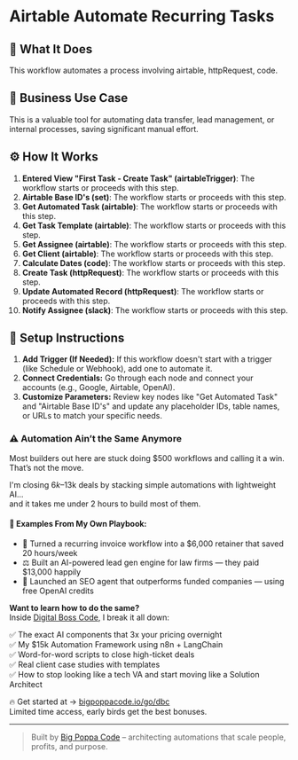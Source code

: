 # Airtable Automate Recurring Tasks

## 🚀 What It Does
This workflow automates a process involving airtable, httpRequest, code.

## 💼 Business Use Case
This is a valuable tool for automating data transfer, lead management, or internal processes, saving significant manual effort.

## ⚙️ How It Works
1. **Entered View  "First Task - Create Task" (airtableTrigger)**: The workflow starts or proceeds with this step.
2. **Airtable Base ID's (set)**: The workflow starts or proceeds with this step.
3. **Get Automated Task (airtable)**: The workflow starts or proceeds with this step.
4. **Get Task Template (airtable)**: The workflow starts or proceeds with this step.
5. **Get Assignee (airtable)**: The workflow starts or proceeds with this step.
6. **Get Client (airtable)**: The workflow starts or proceeds with this step.
7. **Calculate Dates (code)**: The workflow starts or proceeds with this step.
8. **Create Task (httpRequest)**: The workflow starts or proceeds with this step.
9. **Update Automated Record (httpRequest)**: The workflow starts or proceeds with this step.
10. **Notify Assignee (slack)**: The workflow starts or proceeds with this step.

## 🔧 Setup Instructions
1. **Add Trigger (If Needed):** If this workflow doesn't start with a trigger (like Schedule or Webhook), add one to automate it.
2. **Connect Credentials:** Go through each node and connect your accounts (e.g., Google, Airtable, OpenAI).
3. **Customize Parameters:** Review key nodes like "Get Automated Task" and "Airtable Base ID's" and update any placeholder IDs, table names, or URLs to match your specific needs.

### ⚠️ Automation Ain’t the Same Anymore

Most builders out here are stuck doing $500 workflows and calling it a win.  
That’s not the move.  

I'm closing $6k–$13k deals by stacking simple automations with lightweight AI...  
and it takes me under 2 hours to build most of them.

#### 🧠 Examples From My Own Playbook:
- 🔁 Turned a recurring invoice workflow into a $6,000 retainer that saved 20 hours/week  
- ⚖️ Built an AI-powered lead gen engine for law firms — they paid $13,000 happily  
- 🚀 Launched an SEO agent that outperforms funded companies — using free OpenAI credits  

**Want to learn how to do the same?**  
Inside [Digital Boss Code](https://bigpoppacode.io/go/dbc), I break it all down:

✅ The exact AI components that 3x your pricing overnight  
✅ My $15k Automation Framework using n8n + LangChain  
✅ Word-for-word scripts to close high-ticket deals  
✅ Real client case studies with templates  
✅ How to stop looking like a tech VA and start moving like a Solution Architect  

🔥 Get started at → [bigpoppacode.io/go/dbc](https://bigpoppacode.io/go/dbc)  
Limited time access, early birds get the best bonuses.

---

> Built by [Big Poppa Code](https://bigpoppacode.io) – architecting automations that scale people, profits, and purpose.

